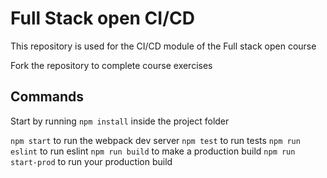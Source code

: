 # Full Stack open CI/CD

This repository is used for the CI/CD module of the Full stack open course

Fork the repository to complete course exercises

## Commands

Start by running `npm install` inside the project folder 

`npm start` to run the webpack dev server 
`npm test` to run tests
`npm run eslint` to run eslint
`npm run build` to make a production build
`npm run start-prod` to run your production build
